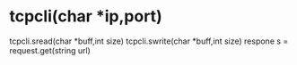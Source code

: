

<h1>tcpcli(char *ip,port)</h1>
tcpcli.sread(char *buff,int size)
tcpcli.swrite(char *buff,int size)
respone s = request.get(string url)


